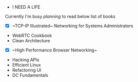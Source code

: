 - I NEED A LIFE

Currently I'm busy *planning* to read below list of books

- [x] ~TCP-IP Illustrated~ Networking for Systems Administrators
- WebRTC Cookbook
- Clean Architecture
- [x] ~High Performance Browser Networking~
- Hacking APIs
- Efficient Linux
- Refactoring UI
- DC Fundamentals 

<!---
yrezehi/yrezehi is a ✨ special ✨ repository because its `README.md` (this file) appears on your GitHub profile.
You can click the Preview link to take a look at your changes.
--->
